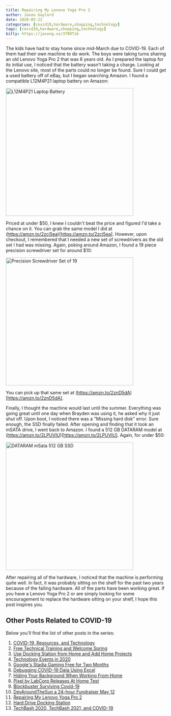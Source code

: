 ```yaml
---
title: Repairing My Lenovo Yoga Pro 2
author: Jason Gaylord
date: 2020-05-22
categories: [covid19,hardware,shopping,technology]
tags: [covid19,hardware,shopping,technology]
bitly: https://jasong.us/370OTzb
---
```


The kids have had to stay home since mid-March due to COVID-19. Each of them had their own machine to do work. The boys were taking turns sharing an old Lenovo Yoga Pro 2 that was 6 years old. As I prepared the laptop for its initial use, I noticed that the battery wasn't taking a charge. Looking at the Lenovo site, most of the parts could no longer be found. Sure I could get a used battery off of eBay, but I began searching Amazon. I found a compatible L12M4P21 laptop battery on Amazon:

<a href="https://amzn.to/2zcj5ea"><img src="https://cdn.jasongaylord.com/images/2020/05/22/battery.jpg" alt="L12M4P21 Laptop Battery" style="width:400px" /></a>

Priced at under $50, I knew I couldn't beat the price and figured I'd take a chance on it. You can grab the same model I did at (https://amzn.to/2zcj5ea)[https://amzn.to/2zcj5ea]. However, upon checkout, I remembered that I needed a new set of screwdrivers as the old set I had was missing. Again, poking around Amazon, I found a 19 piece precision screwdriver set for around $10:

<a href="https://amzn.to/2znD5dA"><img src="https://cdn.jasongaylord.com/images/2020/05/22/tools.jpg" alt="Precision Screwdriver Set of 19" style="width:400px" /></a>

You can pick up that same set at (https://amzn.to/2znD5dA)[https://amzn.to/2znD5dA]. 

Finally, I thought the machine would last until the summer. Everything was going great until one day when Brayden was using it, he asked why it just shut off. Upon boot, I noticed there was a "Missing hard disk" error. Sure enough, the SSD finally failed. After opening and finding that it took an mSATA drive, I went back to Amazon. I found a 512 GB DATARAM model at (https://amzn.to/2LPUVIU)[https://amzn.to/2LPUVIU]. Again, for under $50:

<a href="https://amzn.to/2LPUVIU"><img src="https://cdn.jasongaylord.com/images/2020/05/22/ssd.jpg" alt="DATARAM mSata 512 GB SSD" style="width:400px" /></a>

After repairing all of the hardware, I noticed that the machine is performing quite well. In fact, it was probably sitting on the shelf for the past two years because of the failing hardware. All of the parts have been working great. If you have a Lenovo Yoga Pro 2 or are simply looking for some encouragement to replace the hardware sitting on your shelf, I hope this post inspires you.

## Other Posts Related to COVID-19
Below you'll find the list of other posts in the series:

1. [COVID-19, Resources, and Technology](https://jasong.us/2wgSBqo)
2. [Free Technical Training and Welcome Spring](https://jasong.us/2XeHw3W)
3. [Use Docking Station from Home and Add Home Projects](https://jasong.us/3bRuoWK)
4. [Technology Events in 2020](https://jasong.us/2wvKshS)
5. [Google's Stadia Gaming Free for Two Months](https://jasong.us/2ySyXSR)
6. [Debugging COVID-19 Data Using Excel](https://jasong.us/2K5BhHV)
7. [Hiding Your Background When Working From Home](https://jasong.us/3enL8XE)
8. [Pixel by LabCorp Releases At Home Test](https://jasong.us/2xVsplI)
9. [Blockbuster Surviving Covid-19](https://jasong.us/2YduAvE)
10. [DevAroundTheSun a 24-hour Fundraiser May 12](https://jasong.us/2VWxxzm)
11. [Repairing My Lenovo Yoga Pro 2](https://jasong.us/370OTzb)
12. [Hard Drive Docking Station](https://jasong.us/3clW9GH)
13. [TechBash 2020, TechBash 2021, and COVID-19](https://jasong.us/37lAkGe)